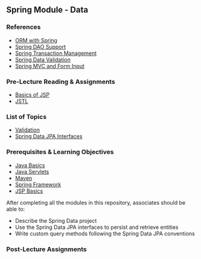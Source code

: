 ## Spring Module - Data

### References
* [ORM with Spring](https://docs.spring.io/spring/docs/4.0.x/spring-framework-reference/html/orm.html)
* [Spring DAO Support](https://docs.spring.io/spring/docs/4.0.x/spring-framework-reference/html/dao.html)
* [Spring Transaction Management](https://docs.spring.io/spring/docs/4.0.x/spring-framework-reference/html/transaction.html)
* [Spring Data Validation](https://docs.spring.io/spring/docs/4.0.x/spring-framework-reference/html/validation.html)
* [Spring MVC and Form Input](https://www.baeldung.com/spring-mvc-form-tutorial)

### Pre-Lecture Reading & Assignments
* [Basics of JSP](https://www.javatpoint.com/jsp-tutorial)
* [JSTL](https://www.javatpoint.com/jstl)

### List of Topics

* [Validation](./validation.md)
* [Spring Data JPA Interfaces](./jpa-interfaces.md)

### Prerequisites & Learning Objectives
* [Java Basics](https://gitlab.com/revature_training/java-team/-/tree/master/modules/a-java-core)
* [Java Servlets](https://gitlab.com/revature_training/servlet-team/-/tree/master/modules/intro-architecture)
* [Maven](https://gitlab.com/revature_training/java-team/-/tree/master/modules/k-maven)
* [Spring Framework](https://gitlab.com/revature_training/spring-team/-/tree/master/modules/a-framework)
* [JSP Basics](https://www.javatpoint.com/jsp-tutorial)

After completing all the modules in this repository, associates should be able to:
* Describe the Spring Data project
* Use the Spring Data JPA interfaces to persist and retrieve entities
* Write custom query methods following the Spring Data JPA conventions

### Post-Lecture Assignments
